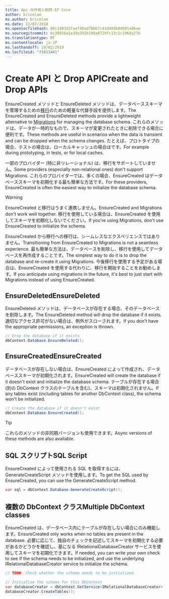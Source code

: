```yaml
---
title: Api の作成と削除-EF Core
author: bricelam
ms.author: bricelam
ms.date: 11/07/2018
ms.openlocfilehash: 88c1403d2fae740ad78bb7c41d404b0dd91e86ae
ms.sourcegitcommit: 6c28926a1e35e392b198a8729fc13c1c1968a27b
ms.translationtype: MT
ms.contentlocale: ja-JP
ms.lasthandoff: 10/02/2019
ms.locfileid: "71813441"
---
```

# <a name="create-and-drop-apis"></a><span data-ttu-id="1663e-102">Create API と Drop API</span><span class="sxs-lookup"><span data-stu-id="1663e-102">Create and Drop APIs</span></span>

<span data-ttu-id="1663e-103">EnsureCreated メソッドと EnsureDeleted メソッドは、データベーススキーマを管理するための[移行](migrations/index.md)のための軽量な代替手段を提供します。</span><span class="sxs-lookup"><span data-stu-id="1663e-103">The EnsureCreated and EnsureDeleted methods provide a lightweight alternative to [Migrations](migrations/index.md) for managing the database schema.</span></span> <span data-ttu-id="1663e-104">これらのメソッドは、データが一時的なもので、スキーマが変更されたときに削除できる場合に便利です。</span><span class="sxs-lookup"><span data-stu-id="1663e-104">These methods are useful in scenarios when the data is transient and can be dropped when the schema changes.</span></span> <span data-ttu-id="1663e-105">たとえば、プロトタイプの場合、テストの場合は、ローカルキャッシュの場合はです。</span><span class="sxs-lookup"><span data-stu-id="1663e-105">For example during prototyping, in tests, or for local caches.</span></span>

<span data-ttu-id="1663e-106">一部のプロバイダー (特に非リレーショナル) は、移行をサポートしていません。</span><span class="sxs-lookup"><span data-stu-id="1663e-106">Some providers (especially non-relational ones) don't support Migrations.</span></span> <span data-ttu-id="1663e-107">これらのプロバイダーでは、多くの場合、EnsureCreated はデータベーススキーマを初期化する最も簡単な方法です。</span><span class="sxs-lookup"><span data-stu-id="1663e-107">For these providers, EnsureCreated is often the easiest way to initialize the database schema.</span></span>

> [!WARNING]
> <span data-ttu-id="1663e-108">EnsureCreated と移行はうまく連携しません。</span><span class="sxs-lookup"><span data-stu-id="1663e-108">EnsureCreated and Migrations don't work well together.</span></span> <span data-ttu-id="1663e-109">移行を使用している場合は、EnsureCreated を使用してスキーマを初期化しないでください。</span><span class="sxs-lookup"><span data-stu-id="1663e-109">If you're using Migrations, don't use EnsureCreated to initialize the schema.</span></span>

<span data-ttu-id="1663e-110">EnsureCreated から移行への移行は、シームレスなエクスペリエンスではありません。</span><span class="sxs-lookup"><span data-stu-id="1663e-110">Transitioning from EnsureCreated to Migrations is not a seamless experience.</span></span> <span data-ttu-id="1663e-111">最も簡単な方法は、データベースを削除し、移行を使用してデータベースを再作成することです。</span><span class="sxs-lookup"><span data-stu-id="1663e-111">The simplest way to do it is to drop the database and re-create it using Migrations.</span></span> <span data-ttu-id="1663e-112">今後移行を使用する予定がある場合は、EnsureCreated を使用する代わりに、移行を開始することをお勧めします。</span><span class="sxs-lookup"><span data-stu-id="1663e-112">If you anticipate using migrations in the future, it's best to just start with Migrations instead of using EnsureCreated.</span></span>

## <a name="ensuredeleted"></a><span data-ttu-id="1663e-113">EnsureDeleted</span><span class="sxs-lookup"><span data-stu-id="1663e-113">EnsureDeleted</span></span>

<span data-ttu-id="1663e-114">EnsureDeleted メソッドは、データベースが存在する場合、そのデータベースを削除します。</span><span class="sxs-lookup"><span data-stu-id="1663e-114">The EnsureDeleted method will drop the database if it exists.</span></span> <span data-ttu-id="1663e-115">適切なアクセス許可がない場合は、例外がスローされます。</span><span class="sxs-lookup"><span data-stu-id="1663e-115">If you don't have the appropriate permissions, an exception is thrown.</span></span>

``` csharp
// Drop the database if it exists
dbContext.Database.EnsureDeleted();
```

## <a name="ensurecreated"></a><span data-ttu-id="1663e-116">EnsureCreated</span><span class="sxs-lookup"><span data-stu-id="1663e-116">EnsureCreated</span></span>

<span data-ttu-id="1663e-117">データベースが存在しない場合は、EnsureCreated によって作成され、データベーススキーマが初期化されます。</span><span class="sxs-lookup"><span data-stu-id="1663e-117">EnsureCreated will create the database if it doesn't exist and initialize the database schema.</span></span> <span data-ttu-id="1663e-118">テーブルが存在する場合 (別の DbContext クラスのテーブルを含む)、スキーマは初期化されません。</span><span class="sxs-lookup"><span data-stu-id="1663e-118">If any tables exist (including tables for another DbContext class), the schema won't be initialized.</span></span>

``` csharp
// Create the database if it doesn't exist
dbContext.Database.EnsureCreated();
```

> [!TIP]
> <span data-ttu-id="1663e-119">これらのメソッドの非同期バージョンも使用できます。</span><span class="sxs-lookup"><span data-stu-id="1663e-119">Async versions of these methods are also available.</span></span>

## <a name="sql-script"></a><span data-ttu-id="1663e-120">SQL スクリプト</span><span class="sxs-lookup"><span data-stu-id="1663e-120">SQL Script</span></span>

<span data-ttu-id="1663e-121">EnsureCreated によって使用される SQL を取得するには、GenerateCreateScript メソッドを使用します。</span><span class="sxs-lookup"><span data-stu-id="1663e-121">To get the SQL used by EnsureCreated, you can use the GenerateCreateScript method.</span></span>

``` csharp
var sql = dbContext.Database.GenerateCreateScript();
```

## <a name="multiple-dbcontext-classes"></a><span data-ttu-id="1663e-122">複数の DbContext クラス</span><span class="sxs-lookup"><span data-stu-id="1663e-122">Multiple DbContext classes</span></span>

<span data-ttu-id="1663e-123">EnsureCreated は、データベース内にテーブルが存在しない場合にのみ機能します。</span><span class="sxs-lookup"><span data-stu-id="1663e-123">EnsureCreated only works when no tables are present in the database.</span></span> <span data-ttu-id="1663e-124">必要に応じて、独自のチェックを記述してスキーマを初期化する必要があるかどうかを確認し、基になる IRelationalDatabaseCreator サービスを使用してスキーマを初期化できます。</span><span class="sxs-lookup"><span data-stu-id="1663e-124">If needed, you can write your own check to see if the schema needs to be initialized, and use the underlying IRelationalDatabaseCreator service to initialize the schema.</span></span>

``` csharp
// TODO: Check whether the schema needs to be initialized

// Initialize the schema for this DbContext
var databaseCreator = dbContext.GetService<IRelationalDatabaseCreator>();
databaseCreator.CreateTables();
```
